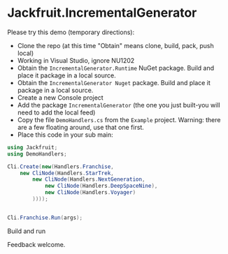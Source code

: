 # Jackfruit.IncrementalGenerator

Please try this demo (temporary directions):

* Clone the repo (at this time "Obtain" means clone, build, pack, push local)
* Working in Visual Studio, ignore NU1202
* Obtain the `IncrementalGenerator.Runtime` NuGet package. Build and place it package in a local source. 
* Obtain the `IncrementalGenerator Nuget` package. Build and place it package in a local source. 
* Create a new Console project
* Add the package `IncrementalGenerator` (the one you just built-you will need to add the local feed)
* Copy the file `DemoHandlers.cs` from the `Example` project. Warning: there are a few floating around, use that one first.
* Place this code in your sub main:

```c#
using Jackfruit;
using DemoHandlers;

Cli.Create(new(Handlers.Franchise, 
    new CliNode(Handlers.StarTrek, 
        new CliNode(Handlers.NextGeneration, 
            new CliNode(Handlers.DeepSpaceNine),
            new CliNode(Handlers.Voyager)
        ))));


Cli.Franchise.Run(args);
```

Build and run

Feedback welcome.
